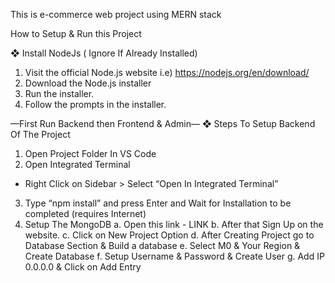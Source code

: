 This is e-commerce web project using MERN stack 

How to Setup & Run this Project

❖ Install NodeJs ( Ignore If Already Installed)
1. Visit the official Node.js website i.e)
https://nodejs.org/en/download/
2. Download the Node.js installer
3. Run the installer.
4. Follow the prompts in the installer.

—First Run Backend then Frontend & Admin—
❖ Steps To Setup Backend Of The Project
1. Open Project Folder In VS Code
2. Open Integrated Terminal
- Right Click on Sidebar > Select “Open In Integrated
Terminal”
3. Type “npm install” and press Enter and Wait for
Installation to be completed (requires Internet)
4. Setup The MongoDB
a. Open this link - LINK
b. After that Sign Up on the website.
c. Click on New Project Option
d. After Creating Project go to Database Section &
Build a database
e. Select M0 & Your Region & Create Database
f. Setup Username & Password & Create User
g. Add IP 0.0.0.0 & Click on Add Entry
